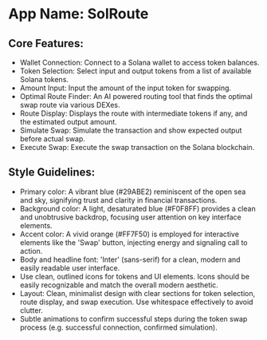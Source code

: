 # **App Name**: SolRoute

## Core Features:

- Wallet Connection: Connect to a Solana wallet to access token balances.
- Token Selection: Select input and output tokens from a list of available Solana tokens.
- Amount Input: Input the amount of the input token for swapping.
- Optimal Route Finder: An AI powered routing tool that finds the optimal swap route via various DEXes.
- Route Display: Displays the route with intermediate tokens if any, and the estimated output amount.
- Simulate Swap: Simulate the transaction and show expected output before actual swap.
- Execute Swap: Execute the swap transaction on the Solana blockchain.

## Style Guidelines:

- Primary color: A vibrant blue (#29ABE2) reminiscent of the open sea and sky, signifying trust and clarity in financial transactions.
- Background color: A light, desaturated blue (#F0F8FF) provides a clean and unobtrusive backdrop, focusing user attention on key interface elements.
- Accent color: A vivid orange (#FF7F50) is employed for interactive elements like the 'Swap' button, injecting energy and signaling call to action.
- Body and headline font: 'Inter' (sans-serif) for a clean, modern and easily readable user interface.
- Use clean, outlined icons for tokens and UI elements.  Icons should be easily recognizable and match the overall modern aesthetic.
- Layout: Clean, minimalist design with clear sections for token selection, route display, and swap execution. Use whitespace effectively to avoid clutter.
- Subtle animations to confirm successful steps during the token swap process (e.g. successful connection, confirmed simulation).